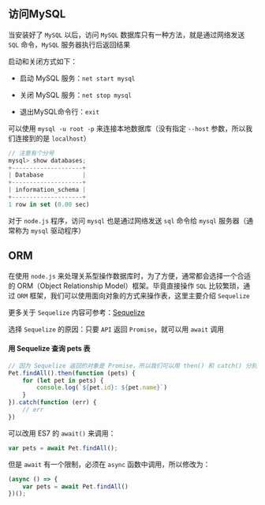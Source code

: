## 访问MySQL

当安装好了 ```MySQL``` 以后，访问 ```MySQL``` 数据库只有一种方法，就是通过网络发送 ```SQL``` 命令，```MySQL``` 服务器执行后返回结果

启动和关闭方式如下：

* 启动 MySQL 服务：```net start mysql``` 

* 关闭 MySQL 服务：```net stop mysql```

* 退出MySQL命令行：```exit```

可以使用 ```mysql -u root -p``` 来连接本地数据库（没有指定 ```--host``` 参数，所以我们连接到的是 ```localhost```）

```js
// 注意有个分号
mysql> show databases;
+--------------------+
| Database           |
+--------------------+
| information_schema |
+--------------------+
1 row in set (0.00 sec)
```

对于 ```node.js``` 程序，访问 ```mysql``` 也是通过网络发送 ```sql``` 命令给 ```mysql``` 服务器（通常称为 ```mysql``` 驱动程序）

## ORM

在使用 ```node.js``` 来处理关系型操作数据库时，为了方便，通常都会选择一个合适的 ORM（Object Relationship Model）框架。毕竟直接操作 ```SQL``` 比较繁琐，通过 ```ORM``` 框架，我们可以使用面向对象的方式来操作表，这里主要介绍 ```Sequelize```

更多关于 ```Sequelize``` 内容可参考：[Sequelize](https://github.com/hanekaoru/full-stack/blob/master/Sequelize.MD)

选择 ```Sequelize``` 的原因：只要 ```API``` 返回 ```Promise```，就可以用 ```await``` 调用


#### 用 Sequelize 查询 pets 表

```js
// 因为 Sequelize 返回的对象是 Promise，所以我们可以用 then() 和 catch() 分别异步响应成功和失败
Pet.findAll().then(function (pets) {
    for (let pet in pets) {
        console.log(`${pet.id}: ${pet.name}`)
    }
}).catch(function (err) {
    // err
})
```

可以改用 ES7 的 ```await()``` 来调用：

```js
var pets = await Pet.findAll();
```

但是 ```await``` 有一个限制，必须在 ```async``` 函数中调用，所以修改为：

```js
(async () => {
    var pets = await Pet.findAll()
})();
```








